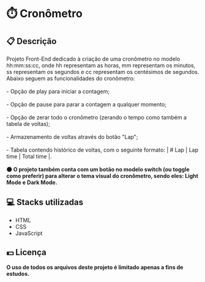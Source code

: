<h1>⏱️ Cronômetro</h1>

<h2>📋 Descrição</h2>
<p>
  Projeto Front-End dedicado à criação de uma cronômetro no modelo hh:mm:ss:cc, onde hh representam as horas, mm representam os minutos, ss representam os segundos e   cc representam os centésimos de segundos. Abaixo seguem as
funcionalidades do cronômetro:
  <br>
  <br> - Opção de play para iniciar a contagem;
  <br>
  <br> - Opção de pause para parar a contagem a qualquer momento;
  <br>
  <br> - Opção de zerar todo o cronômetro (zerando o tempo como também a tabela de voltas);
  <br>
  <br> - Armazenamento de voltas através do botão "Lap";
  <br>
  <br> - Tabela contendo histórico de voltas, com o seguinte formato: | # Lap | Lap time | Total time |.
  <br>
  <br><b>🌑 O projeto também conta com um botão no modelo switch (ou toggle como preferir) para alterar o tema visual do cronômetro,
        sendo eles: Light Mode e Dark Mode.</b>
<p>


<h2> 💻 Stacks utilizadas</h2>
<ul>
  <li>HTML</li>
  <li>CSS</li>
  <li>JavaScript</li>
</ul>
 
<h2> 💵 Licença</h2>
<p><b>O uso de todos os arquivos deste projeto é limitado apenas a fins de estudos.<b></p>
